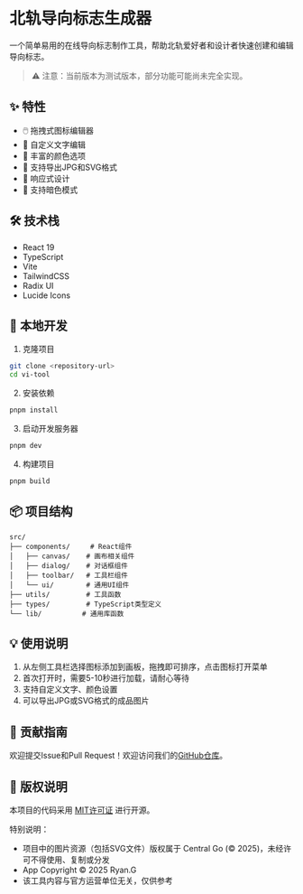 # 北轨导向标志生成器

一个简单易用的在线导向标志制作工具，帮助北轨爱好者和设计者快速创建和编辑导向标志。

> ⚠️ 注意：当前版本为测试版本，部分功能可能尚未完全实现。

## ✨ 特性

- 🖱️ 拖拽式图标编辑器
- 📝 自定义文字编辑
- 🎨 丰富的颜色选项
- 💾 支持导出JPG和SVG格式
- 📱 响应式设计
- 🌙 支持暗色模式

## 🛠️ 技术栈

- React 19
- TypeScript
- Vite
- TailwindCSS
- Radix UI
- Lucide Icons

## 🚀 本地开发

1. 克隆项目

```bash
git clone <repository-url>
cd vi-tool
```

2. 安装依赖

```bash
pnpm install
```

3. 启动开发服务器

```bash
pnpm dev
```

4. 构建项目

```bash
pnpm build
```

## 📦 项目结构

```
src/
├── components/     # React组件
│   ├── canvas/    # 画布相关组件
│   ├── dialog/    # 对话框组件
│   ├── toolbar/   # 工具栏组件
│   └── ui/        # 通用UI组件
├── utils/         # 工具函数
├── types/         # TypeScript类型定义
└── lib/          # 通用库函数
```

## 💡 使用说明

1. 从左侧工具栏选择图标添加到画板，拖拽即可排序，点击图标打开菜单
2. 首次打开时，需要5-10秒进行加载，请耐心等待
3. 支持自定义文字、颜色设置
4. 可以导出JPG或SVG格式的成品图片

## 🤝 贡献指南

欢迎提交Issue和Pull Request！欢迎访问我们的[GitHub仓库](https://github.com/mercutiojohn/vi-tool)。

## 📄 版权说明

本项目的代码采用 [MIT许可证](LICENSE) 进行开源。

特别说明：
- 项目中的图片资源（包括SVG文件）版权属于 Central Go (© 2025)，未经许可不得使用、复制或分发
- App Copyright © 2025 Ryan.G
- 该工具内容与官方运营单位无关，仅供参考
